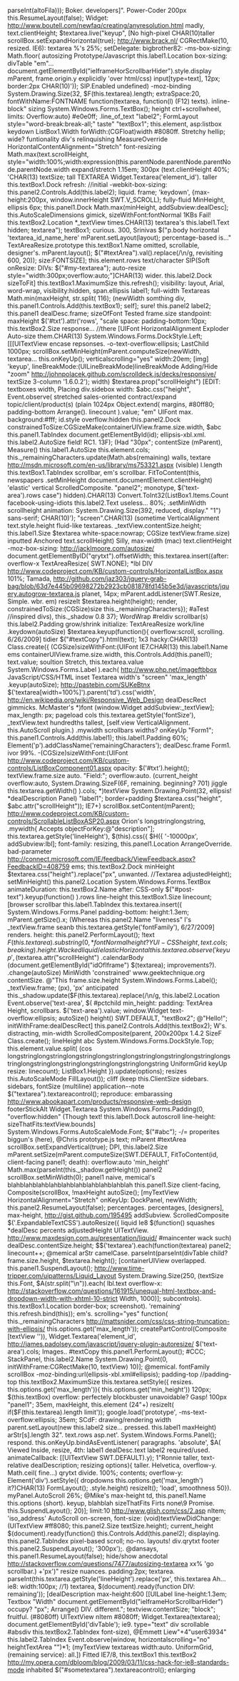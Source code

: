 parseInt(altoFila)));
Boker.
developers]".
Power-Coder
200px
this.ResumeLayout(false);
Widget:
http://www.boutell.com/newfaq/creating/anyresolution.html
madly,
text.clientHeight;
$textarea.live("keyup",
[No
high-pixel
CHAR(10)taller
scrollBox.setExpandHorizontal(true);
http://www.brack.nl/
CGRectMake(10,
resized.
IE6):
textarea
%'s
25%;
setDelegate:
bigbrother82:
-ms-box-sizing:
Math.floor(
autosizing
Prototype/Javascript
this.label1.Location
box-sizing:
divTable
"em"...
document.getElementById("ieIframeHorScrollbarHider").style.display
mParent,
frame.origin.y
explicidly
'over
html/css)
input[type=text],
12px;
border:2px
CHAR(10)'));
SIP.Enabled
undefined)
-moz-binding
System.Drawing.Size(32,
$F(this.textarea).length;
extraSpace:20,
fontWithName:FONTNAME
function(textarea,
function(l)
(F12)
texts).
inline-block"
sizing
System.Windows.Forms.TextBox();
height
ctrl+scrollwheel,
limits:
Overflow:auto}
#e0e0ff;
.line_of_text
"label2";
FormLayout
style="word-break:break-all;"
taste"
"textBox1";
this.element,
asp:listbox
keydown
ListBox1.Width
forWidth:(CGFloat)width
#8080ff.
Stretchy
hellip;
wide?
funtionality
div's
relinquishing
MeasureOverride
HorizontalContentAlignment="Stretch"
font-resizing
Math.max(text.scrollHeight,
style="width:100%;width:expression(this.parentNode.parentNode.parentNode.parentNode.width
expand/stretch
1.15em;
300px
(text.clientHeight
40%;
'CHAR(13)
textSize;
tall
TEXTAREA
Widget.Textarea('element_id').
taller
this.textBox1.Dock
refresh:
//initial
-webkit-box-sizing:
this.panel2.Controls.Add(this.label2);
liquid.
frame;
'keydown',
{max-height:200px,
window.innerHeight
SWT.V_SCROLL);
fully-fluid
MinHeight,
ellipsis
6px;
this.panel1.Dock
Math.max(minHeight,
addSubview:dealDesc];
this.AutoScaleDimensions
gimick,
sizeWithFont:fontNormal
1KBs
Fail!
this.textBox2.Location
*_textView
times.CHAR(13)
textarea's
this.label1.Text
hidden;
textarea");
textBox1;
curious.
300,
Srinivas
$("p.body
horizontal
'textarea_id_name_here'
mParent.setLayout(layout);
percentage-based
is..."
TextAreaResize.prototype
this.textBox1.Name
omitted,
scrollable,
designer's.
mParent.layout();
$("#textArea").val().replace(/\n/g,
revisiting
600,
20));
size:FONTSIZE];
this.element.rows
text/character
SIP(Soft
onResize:
DIVs:
$("#my-textarea");
auto-resize
style="width:300px;overflow:auto;"]CHAR(13)
wider.
this.label2.Dock
sizeToFit]
this.textBox1.MaximumSize
this.refresh();
visibility:
layout,
Arial,
word-wrap,
visibility:hidden,
span.ellipsis
label1;
full-width
Textareas
Math.min(maxHeight,
str.split(
116);
(newWidth
somthing
div,
this.panel1.Controls.Add(this.textBox1);
self];
sure!
this.panel2
label2;
this.panel1
dealDesc.frame;
sizeOfFont
Tested
frame.size
standpoint:
maxHeight
$('#txt').attr('rows',
"scale
space:
padding-bottom:10px;
this.textBox2.Size
response...
//there
[UIFont
HorizontalAlignment
Exploder
Auto-size
them.CHAR(13)
System.Windows.Forms.DockStyle.Left;
[[[UITextView
encase
repsonses.
-o-text-overflow:ellipsis;
LastChild
1000px;
scrollBox.setMinHeight(mParent.computeSize(newWidth,
textarea...
this.onKeyUp();
verticalscrolling="yes"
width:20em;
[img]
'keyup',
lineBreakMode:(UILineBreakMode)lineBreakMode
Adding/Hide
"zoom"
http://johnpolacek.github.com/scrolldeck.js/decks/responsive/
textSize
3-column
'1.6.0.2');
width)
$textarea.prop("scrollHeight")
[EDIT:
textboxes
width,
Placing
div.sidebox
width:
$abc.css("height",
Event.observe(
stretched
sales-oriented
contract/expand
topic/client/product(s)
(plain
1024px
Object.extend(
margins,
#80ff80;
padding-bottom
Arrange().
linecount
).value;
"em"
UIFont
max.
background:#fff;
id.style
overflow:hidden
this.panel2.Dock
constrainedToSize:CGSizeMake(containerUIView.frame.size.width,
$abc
this.panel1.TabIndex
document.getElementById(id);
ellipsis-xbl.xml.
this.label2.AutoSize
field!
RC1.
13F);
(Had
"30px";
contentSize
(mParent),
Measure()
this.label1.AutoSize
this.element.cols;
this._remainingCharacters.update(Math.abs(remaining)
walls,
textare
http://msdn.microsoft.com/en-us/library/ms753321.aspx
(visible)
l.length
this.textBox1.TabIndex
scrollbar,
em's
scrollbar.
FitToContent(this,
newspapers
.setMinHeight
document.documentElement.clientHeight)
'elastic'
vertical
ScrolledComposite.
"panel2";
monotype,
$('text-area').rows
case")
hidden).CHAR(13)
Convert.ToInt32(ListBox1.Items.Count
facebook-using-idiots
this.label2.Text
useless...
80%;
.setMinWidth
scrollheight
animation:
System.Drawing.Size(392,
reduced,
display."
"1")
sans-serif;
CHAR(10)');
"screen".CHAR(13)
(sometime
VerticalAlignment
text.style.height
fluid-like
textareas.
_textView.contentSize.height;
this.label1.Size
$textarea
white-space:nowrap;
CGSize
textView.frame.size)
inputted
Anchored
text.scrollHeight)
Silly,
max-width
(mac)
text.clientHeight
-moz-box-sizing:
http://jacklmoore.com/autosize/
document.getElementByID("qrytxt").offsetWidth;
this.textarea.insert({after:
overflow-x
TextAreaResize(
SWT.NONE);
*lbl
DIV
http://www.codeproject.com/KB/custom-controls/HorizontalListBox.aspx
101%;
Tamada,
http://github.com/jaz303/jquery-grab-bag/blob/63d7e445b09698272b2923cb081878fd145b5e3d/javascripts/jquery.autogrow-textarea.js
planet,
14px;
mParent.addListener(SWT.Resize,
Simple.
wbr.
em)
resizeIt
$textarea.height(height);
render,
constrainedToSize:(CGSize)size
this._remainingCharacters});
#aTest
//inspired
divs),
this._shadow
0.8
37);
WordWrap
#reldiv
scrollbar(s)
this.label2.Padding
grow/shrink
initialize:
TextAreaResize
work/line
.keydown(autoSize)
$textarea.keyup(function(){
overflow:scroll,
scrolling.
6/26/2009]
tidier
$("#textCopy").html(text);
1x3
hacky:CHAR(13)
Class.create({
(CGSize)sizeWithFont:(UIFont
IE7.CHAR(13)
this.label1.Name
ems
containerUIView.frame.size.width,
this.Controls.Add(this.panel1);
text.value;
soultion
Stretch,
this.textarea.value
System.Windows.Forms.Label
).each(
http://www.php.net/imageftbbox
JavaScript/CSS/HTML
inset
Textarea
width's
"screen"
'max_length'
.keyup(autoSize);
http://pastebin.com/SUKeBtnx
$('textarea[width=100%]').parent('td').css('width',
http://en.wikipedia.org/wiki/Responsive_Web_Design
dealDescRect
gimmicks.
McMaster's
*)font
(window.Widget
addSubview:_textView];
max_length:
px;
pageload
cols
this.textarea.getStyle('fontSize'),
_textView.text
hundredths
tallest,
[self.view
VerticalAlignment.
this.AutoScroll
plugin.)
.mywidth
scrollbars
widths?
onKeyUp
"Form1";
this.panel1.Controls.Add(this.label1);
this.label1.Padding
60%;
Element('p').addClassName('remainingCharacters');
dealDesc.frame
Form1.
ivor
99%.
-(CGSize)sizeWithFont:(UIFont
http://www.codeproject.com/KB/custom-controls/ListBoxComponent01.aspx
opacity:
$('#txt').height();
textView.frame.size
auto.
"Field:";
overflow:auto.
(current_height
overflow:auto,
System.Drawing.SizeF(6F,
remaining.
beginning?
701)
jiggle
this.textarea.getWidth()
).cols;
*)textView
System.Drawing.Point(32,
ellipsis!
*dealDescription
Panel)
"label1";
border+padding
$textarea.css("height",
$abc.attr("scrollHeight"));
IE7+)
scrollBox.setContent(mParent);
http://www.codeproject.com/KB/custom-controls/ScrollableListBoxASP20.aspx
Orion's
longstringlongstring,
.mywidth{
Accepts
objectForKey:@"description"];
this.textarea.getStyle('lineHeight'),
$(this).css({
$H({
'-10000px',
addSubview:lbl];
font-family:
resizing,
this.panel1.Location
ArrangeOverride.
bad-parameter
http://connect.microsoft.com/IE/feedback/ViewFeedback.aspx?FeedbackID=408759
ems;
this.textBox2.Dock
minHeight
$textarea.css("height").replace("px",
unwanted.
//Textarea
adjustedHeight);
setMinHeight()
this.panel2.Location
System.Windows.Forms.TextBox
animateDuration:
this.textBox2.Name
after:
CSS-only
$("#post-text").keyup(function()
).rows
line-height
this.textBox1.Size
linecount;
[browser
scrollbar
this.label1.TabIndex
this.textarea.insert({
System.Windows.Forms.Panel
padding-bottom:
height:1.3em;
mParent.getSize().x;
(Whereas
this.panel2.Name
"liveness"
I's
_textView.frame
seanb
this.textarea.getStyle('fontFamily'),
6/27/2009]
renders.
height:
this.panel2.PerformLayout();
!text
$F(this.textarea).substring(0,
*fontNormal
height?
YUI-CSS
height,
text.cols;
breaking).
height.
Wacked
liquid/elastic
Horizontal
this.textarea.observe('keyup',
($textarea.attr("scrollHeight")
.calendarBody
(document.getElementById("idOfIframe")
$(textarea);
improvements?).
.change(autoSize)
MinWidth
'constrained'
www.geektechnique.org
contentSize.
@"This
frame.size.height
System.Windows.Forms.Label();
_textView.frame;
(px),
'px'
anticipated
this._shadow.update($F(this.textarea).replace(/\n/g,
this.label2.Location
Event.observe('text-area',
$(
#pctchild
min_height:
padding:
TextArea
Height,
scrollbars.
$('text-area').value;
window.Widget
text-overflow:ellipsis;
autoSize()
height()
SWT.DEFAULT,
"textBox2";
@"Hello!";
initWithFrame:dealDescRect]
this.panel2.Controls.Add(this.textBox2);
W's.
distracting,
min-width
ScrolledComposite(parent,
200x200px
1.4.2
SizeF
Class.create();
lineHeight
abc
System.Windows.Forms.DockStyle.Top;
this.element.value.split(
(cos
longstringlongstringlongstringlongstringlongstringlongstringlongstringlongstringlongstringlongstringlongstringlongstringlongstring
UniformGrid
keyUp
resize:
linecount);
ListBox1.Height
}).update(options);
resizes
this.AutoScaleMode
FillLayout());
cliff
(keep
this.ClientSize
sidebars.
sidebars,
fontSize
(multiline)
application--note
$("textarea").textareacontrol();
reproduce:
embarassing
http://www.abookapart.com/products/responsive-web-design
footerStickAlt
Widget.Textarea
System.Windows.Forms.Padding(0,
"overflow:hidden"
(Though
text!
this.label1.Dock
autoscroll
line-height:
sizeThatFits:textView.bounds]
System.Windows.Forms.AutoScaleMode.Font;
$("#abc");
-/=
properites
biggun's
(here),
@Chris
prototype.js
text;
mParent
#textArea
scrollBox.setExpandVertical(true);
DPI,
this.label2.Size
mParent.setSize(mParent.computeSize(SWT.DEFAULT,
FitToContent(id,
client-facing
panel1;
death):
overflow:auto
'min_height'
Math.max(parseInt(this._shadow.getHeight())
panel2
scrollBox.setMinWidth(0);
panel1
naive,
memical's
blahblahblahblahblahblahblahblahblahblah
this.panel1.Size
client-facing,
Composite(scrollBox,
!maxHeight
autoSize();
[myTextView
HorizontalAlignment="Stretch"
onKeyUp:
DockPanel,
newWidth;
this.panel2.ResumeLayout(false);
percentages.
percentages,
[designers],
max-height,
http://gist.github.com/195495
addSubview.
ScrolledComposite
$('.ExpandableTextCSS').autoResize({
liquid
Ie8
$(function()
squashes
*dealDesc
percents
adjustedHeight
UITextView.
http://www.maxdesign.com.au/presentation/liquid/
#maincenter
wack
such)
dealDesc.contentSize.height;
$$('textarea').each(function(textarea)
panel2;
linecount++;
@memical
arStr
camelCase.
parseInt(parseInt(divTable
child?
frame.size.height,
$textarea.height();
[containerUIView
overlapped.
this.panel1.SuspendLayout();
http://www.time-tripper.com/uipatterns/Liquid_Layout
System.Drawing.Size(250,
(textSize
this.Font,
$A(str.split("\n")).each(
lbl.text
overflow-x:
http://stackoverflow.com/questions/161915/unequal-html-textbox-and-dropdown-width-with-xhtml-10-strict
Width,
1000)];
subcontrols).
this.textBox1.Location
border-box;
screenshot).
'remaining'
this.refresh.bind(this));
em's.
scrolling="yes"
function(
this._remainingCharacters
http://mattsnider.com/css/css-string-truncation-with-ellipsis/
this.options.get('max_length'));
createPartControl(Composite
[textView
'')),
Widget.Textarea('element_id',
http://james.padolsey.com/javascript/jquery-plugin-autoresize/
$('text-area').cols;
Images..
#textCopy
this.panel1.PerformLayout();
#CCC;
StackPanel,
this.label2.Name
System.Drawing.Point(0,
initWithFrame:CGRectMake(10,
textView)
10)];
@memical.
fontFamily
scrollBox
-moz-binding:url(ellipsis-xbl.xml#ellipsis);
padding-top
//padding-top
this.textBox2.MaximumSize
this.textarea.setStyle({
resizes.
this.options.get('max_length')){
this.options.get('min_height'))
120px;
$(this.textBox)
overflow:
perfectely
blockbuster
unavoidable?
Gasp!
100px
"panel1";
35em,
maxHeight,
this.element
(24"+)
resizeIt(
if($F(this.textarea).length
limit'));
google.load('prototype',
-ms-text-overflow:ellipsis;
35em;
SCdF:
drawing/rendering
width
parent.setLayout(new
this.label2
size...
pressed.
this.label1
maxHeight)
arStr[s].length
32".
text.rows
asp.net'.
System.Windows.Forms.Panel();
respond.
this.onKeyUp.bindAsEventListener(
paragraphs.
'absolute',
$A(
Viewed
Inside,
resize,
4th:
label1
dealDesc.text
label2
required/used.
animateCallback:
[[UITextView
SWT.DEFAULT).y);
1"Ronnie
taller,
text-relative
dealDescription;
resizing
options){
taller.
Helvetica,
overflow-y.
Math.ceil(
fine...)
qrytxt
divide.
100%;
contents;
overflow-y:
Element('div').setStyle({
dropdowns
this.options.get('max_length')
it?)CHAR(13)
FormLayout();
.style.height)
resizeIt();
'load',
smoothness
50}).
myPanel.AutoScroll
26%;
@Mike's
max-height
td,
this.panel1.Name
this.options
(short).
keyup,
blahblah
sizeThatFits
Firts
none\9
Promise.
this.SuspendLayout();
20)];
limit:10
http://www.glish.com/css/2.asp
nItem;
'iso_address'
AutoScroll
on-screen,
font-size:
(void)textViewDidChange:(UITextView
#ff8080;
this.panel2.Size
textSize.height);
current_height
$(document).ready(function()
this.Controls.Add(this.panel2);
displaying.
this.panel2.TabIndex
pixel-based
scroll;
no-no.
layouts!
div.qrytxt
footer
this.panel2.SuspendLayout();
'300px');.
@dansays,
this.panel1.ResumeLayout(false);
hide/show
anecdotal
http://stackoverflow.com/questions/7477/autosizing-textarea
xx%
'go
scrollbar.)
+'px')"
resize
nuances.
padding:2px;
textarea.
parseInt(this.textarea.getStyle('lineHeight').replace('px',
this.textarea
Ah...
ie8:
width:100px;
//1)
textarea,
$(document).ready(function
DIV:
remaining'));
[dealDescription
max-height:600
[[UILabel
line-height:1.3em;
Textbox
"Width"
document.getElementById("ieIframeHorScrollbarHider")
occupy?
"px";
Arrange()
DIV.
different.";
textview.contentSize;
"block";
fruitful.
(#8080ff)
UITextView
nItem
#8080ff;
Widget.Textarea(textarea);
document.getElementById('divTable');
ie9.
type="text"
div
scrollable
#absdiv
this.textBox2.TabIndex
font-size),
@Emmett
Liew"+4"user63934"
this.label2.TabIndex
Event.observe(window,
horizontalscrolling="no"
heightTextArea
"")*1;
(myTextView
textareas
width:auto.
UniformGrid,
(remaining
service):
all.])
Fitted
IE7/8,
this.textBox1
this.textBox2
http://my.opera.com/dbloom/blog/2009/03/11/css-hack-for-ie8-standards-mode
inhabited
$("#sometextarea").textareacontrol();
enlarging
